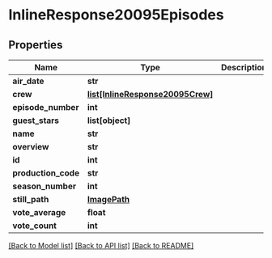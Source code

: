 # InlineResponse20095Episodes

## Properties
Name | Type | Description | Notes
------------ | ------------- | ------------- | -------------
**air_date** | **str** |  | [optional] 
**crew** | [**list[InlineResponse20095Crew]**](InlineResponse20095Crew.md) |  | [optional] 
**episode_number** | **int** |  | [optional] 
**guest_stars** | **list[object]** |  | [optional] 
**name** | **str** |  | [optional] 
**overview** | **str** |  | [optional] 
**id** | **int** |  | [optional] 
**production_code** | **str** |  | [optional] 
**season_number** | **int** |  | [optional] 
**still_path** | [**ImagePath**](ImagePath.md) |  | [optional] 
**vote_average** | **float** |  | [optional] 
**vote_count** | **int** |  | [optional] 

[[Back to Model list]](../README.md#documentation-for-models) [[Back to API list]](../README.md#documentation-for-api-endpoints) [[Back to README]](../README.md)

